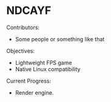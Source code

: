 # NDCAYF

Contributors:
- Some people or something like that

Objectives:
- Lightweight FPS game
- Native Linux compatibility

Current Progress:
- Render engine.
